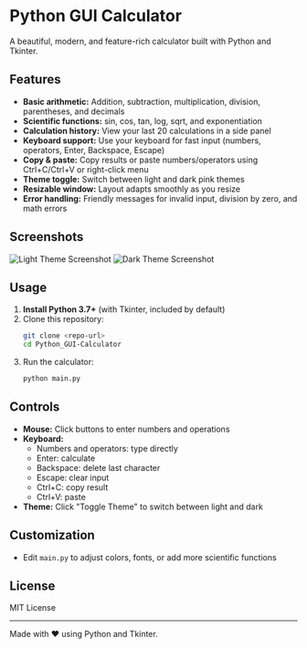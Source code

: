 # Python GUI Calculator

A beautiful, modern, and feature-rich calculator built with Python and Tkinter.

## Features

- **Basic arithmetic:** Addition, subtraction, multiplication, division, parentheses, and decimals
- **Scientific functions:** sin, cos, tan, log, sqrt, and exponentiation
- **Calculation history:** View your last 20 calculations in a side panel
- **Keyboard support:** Use your keyboard for fast input (numbers, operators, Enter, Backspace, Escape)
- **Copy & paste:** Copy results or paste numbers/operators using Ctrl+C/Ctrl+V or right-click menu
- **Theme toggle:** Switch between light and dark pink themes
- **Resizable window:** Layout adapts smoothly as you resize
- **Error handling:** Friendly messages for invalid input, division by zero, and math errors

## Screenshots

![Light Theme Screenshot](screenshot-light.png)
![Dark Theme Screenshot](screenshot-dark.png)

## Usage

1. **Install Python 3.7+** (with Tkinter, included by default)
2. Clone this repository:
	```sh
	git clone <repo-url>
	cd Python_GUI-Calculator
	```
3. Run the calculator:
	```sh
	python main.py
	```

## Controls

- **Mouse:** Click buttons to enter numbers and operations
- **Keyboard:**
  - Numbers and operators: type directly
  - Enter: calculate
  - Backspace: delete last character
  - Escape: clear input
  - Ctrl+C: copy result
  - Ctrl+V: paste
- **Theme:** Click "Toggle Theme" to switch between light and dark

## Customization
- Edit `main.py` to adjust colors, fonts, or add more scientific functions

## License

MIT License

---

Made with ❤️ using Python and Tkinter.